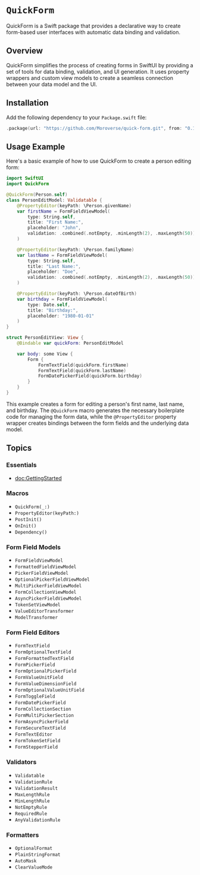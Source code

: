 # ``QuickForm``

QuickForm is a Swift package that provides a declarative way to create form-based user interfaces with automatic data binding and validation.

## Overview

QuickForm simplifies the process of creating forms in SwiftUI by providing a set of tools for data binding, validation, and UI generation. It uses property wrappers and custom view models to create a seamless connection between your data model and the UI.

## Installation

Add the following dependency to your `Package.swift` file:

```swift
.package(url: "https://github.com/Moroverse/quick-form.git", from: "0.1.0")
```

## Usage Example

Here's a basic example of how to use QuickForm to create a person editing form:

```swift
import SwiftUI
import QuickForm

@QuickForm(Person.self)
class PersonEditModel: Validatable {
    @PropertyEditor(keyPath: \Person.givenName)
    var firstName = FormFieldViewModel(
        type: String.self,
        title: "First Name:",
        placeholder: "John",
        validation: .combined(.notEmpty, .minLength(2), .maxLength(50))
    )

    @PropertyEditor(keyPath: \Person.familyName)
    var lastName = FormFieldViewModel(
        type: String.self,
        title: "Last Name:",
        placeholder: "Doe",
        validation: .combined(.notEmpty, .minLength(2), .maxLength(50))
    )

    @PropertyEditor(keyPath: \Person.dateOfBirth)
    var birthday = FormFieldViewModel(
        type: Date.self,
        title: "Birthday:",
        placeholder: "1980-01-01"
    )
}

struct PersonEditView: View {
    @Bindable var quickForm: PersonEditModel

    var body: some View {
        Form {
            FormTextField(quickForm.firstName)
            FormTextField(quickForm.lastName)
            FormDatePickerField(quickForm.birthday)
        }
    }
}
```

This example creates a form for editing a person's first name, last name, and birthday. The `@QuickForm` macro generates the necessary boilerplate code for managing the form data, while the `@PropertyEditor` property wrapper creates bindings between the form fields and the underlying data model.

## Topics

### Essentials
- <doc:GettingStarted>

### Macros
- ``QuickForm(_:)``
- ``PropertyEditor(keyPath:)``
- ``PostInit()``
- ``OnInit()``
- ``Dependency()``

### Form Field Models
- ``FormFieldViewModel``
- ``FormattedFieldViewModel``
- ``PickerFieldViewModel``
- ``OptionalPickerFieldViewModel``
- ``MultiPickerFieldViewModel``
- ``FormCollectionViewModel``
- ``AsyncPickerFieldViewModel``
- ``TokenSetViewModel``
- ``ValueEditorTransformer``
- ``ModelTransformer``

### Form Field Editors
- ``FormTextField``
- ``FormOptionalTextField``
- ``FormFormattedTextField``
- ``FormPickerField``
- ``FormOptionalPickerField``
- ``FormValueUnitField``
- ``FormValueDimensionField``
- ``FormOptionalValueUnitField``
- ``FormToggleField``
- ``FormDatePickerField``
- ``FormCollectionSection``
- ``FormMultiPickerSection``
- ``FormAsyncPickerField``
- ``FormSecureTextField``
- ``FormTextEditor``
- ``FormTokenSetField``
- ``FormStepperField``

### Validators
- ``Validatable``
- ``ValidationRule``
- ``ValidationResult``
- ``MaxLengthRule``
- ``MinLengthRule``
- ``NotEmptyRule``
- ``RequiredRule``
- ``AnyValidationRule``

### Formatters
- ``OptionalFormat``
- ``PlainStringFormat``
- ``AutoMask``
- ``ClearValueMode``


